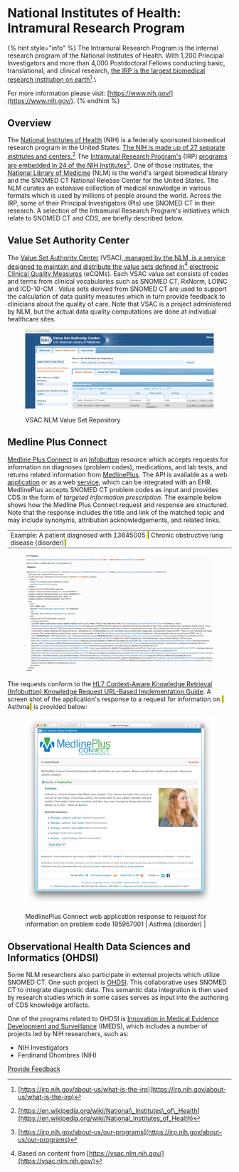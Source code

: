 # National Institutes of Health: Intramural Research Program

{% hint style="info" %}
The Intramural Research Program is the internal research program of the National Institutes of Health. With 1,200 Principal Investigators and more than 4,000 Postdoctoral Fellows conducting basic, translational, and clinical research, [the IRP is the largest biomedical research institution on earth](#user-content-fn-1)[^1].\\

For more information please visit: [https://www.nih.gov/](https://www.nih.gov/).
{% endhint %}

## Overview

The [National Institutes of Health](https://www.nih.gov/) (NIH) is a federally sponsored biomedical research program in the United States. [The NIH is made up of 27 separate institutes and centers.](#user-content-fn-2)[^2] The [Intramural Research Program's](https://irp.nih.gov/about-us/what-is-the-irp) (IRP) [programs are embedded in 24 of the NIH Institutes](#user-content-fn-3)[^3]. One of those institutes, the [National Library of Medicine](https://www.nlm.nih.gov/) (NLM) is the world's largest biomedical library and the SNOMED CT National Release Center for the United States. The NLM curates an extensive collection of medical knowledge in various formats which is used by millions of people around the world. Across the IRP, some of their Principal Investigators (PIs) use SNOMED CT in their research. A selection of the Intramural Research Program's initiatives which relate to SNOMED CT and CDS, are briefly described below.

## Value Set Authority Center

The [Value Set Authority Center](https://vsac.nlm.nih.gov/) (VSAC),[ managed by the NLM, is a service designed to maintain and distribute the value sets defined in](#user-content-fn-4)[^4] [electronic Clinical Quality Measures](https://ecqi.healthit.gov/ecqms) (eCQMs). Each VSAC value set consists of codes and terms from clinical vocabularies such as SNOMED CT, RxNorm, LOINC and ICD-10-CM . Value sets derived from SNOMED CT are used to support the calculation of data quality measures which in turn provide feedback to clinicians about the quality of care. Note that VSAC is a project administered by NLM, but the actual data quality computations are done at individual healthcare sites.

<figure><img src="../../images/123897697.png" alt=""><figcaption><p>VSAC NLM Value Set Repository</p></figcaption></figure>

## Medline Plus Connect

[Medline Plus Connect](https://medlineplus.gov/connect/overview.html) is an [Infobutton](http://www.hl7.org/implement/standards/product_brief.cfm?product_id=208) resource which accepts requests for information on diagnoses (problem codes), medications, and lab tests, and returns related information from [MedlinePlus](https://medlineplus.gov/). The API is available as a web [application](https://medlineplus.gov/connect/application.html) or as a web [service](https://medlineplus.gov/connect/service.html), which can be integrated with an EHR. MedlinePlus accepts SNOMED CT problem codes as input and provides CDS in the form of _targeted information prescription_. The example below shows how the Medline Plus Connect request and response are structured. Note that the response includes the title and link of the matched topic and may include synonyms, attribution acknowledgements, and related links.

|                                                                                                                                                               |
| ------------------------------------------------------------------------------------------------------------------------------------------------------------- |
| Example: A patient diagnosed with 13645005 <mark style="color:blue;">\|</mark> Chronic obstructive lung disease (disorder)<mark style="color:blue;">\|</mark> |

<figure><img src="../../.gitbook/assets/Medline Plus Connect Example.png" alt=""><figcaption></figcaption></figure>





The requests conform to the [HL7 Context-Aware Knowledge Retrieval (Infobutton) Knowledge Request URL-Based Implementation Guide](http://wiki.hl7.org/index.php?title=Product_Infobutton#Product_Name_-_HL7_V3_IG:_URL-Based_Implementations_of_the_Context-Aware_Information_Retrieval_.28Infobutton.29). A screen shot of the application's response to a request for information on <mark style="color:blue;">|</mark> Asthma<mark style="color:blue;">|</mark> is provided below:

<figure><img src="../../images/123897692.png" alt=""><figcaption><p>MedlinePlus Connect web application response to request for information on problem code 195967001 | Asthma (disorder) |</p></figcaption></figure>

## Observational Health Data Sciences and Informatics (OHDSI)

Some NLM researchers also participate in external projects which utilize SNOMED CT. One such project is [OHDSI](http://ohdsi.org/). This collaborative uses SNOMED CT to integrate diagnostic data. This semantic data integration is then used by research studies which in some cases serves as input into the authoring of CDS knowledge artifacts.

One of the programs related to OHDSI is [Innovation in Medical Evidence Development and Surveillance](https://reaganudall.org/projects/research/imeds) (IMEDS), which includes a number of projects led by NIH researchers, such as:

* NIH Investigators
* Ferdinand Dhombres (NIH)

<a href="https://docs.google.com/forms/d/e/1FAIpQLScTmbZIf0UEQwYDkY27EEWBkaiYkHSbR0_9DmFrMLXoQLyL7Q/viewform?usp=pp_url&#x26;entry.1767247133=CDS+Guide&#x26;entry.670899847=National%20Institutes%20of%20Health%3A%20Intramural%20Research%20Program" class="button primary">Provide Feedback</a>

[^1]: [https://irp.nih.gov/about-us/what-is-the-irp](https://irp.nih.gov/about-us/what-is-the-irp)

[^2]: [https://en.wikipedia.org/wiki/National\_Institutes\_of\_Health](https://en.wikipedia.org/wiki/National_Institutes_of_Health)

[^3]: [https://irp.nih.gov/about-us/our-programs](https://irp.nih.gov/about-us/our-programs)

[^4]: Based on content from [https://vsac.nlm.nih.gov/](https://vsac.nlm.nih.gov/)
